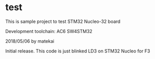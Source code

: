 # test
This is sample project to test STM32 Nucleo-32 board

Development toolchain: AC6 SW4STM32

2018/05/06 by matekai

Initial release. This code is just blinked LD3 on STM32 Nucleo for F3
